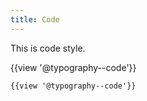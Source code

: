 ```yaml
---
title: Code
---
```

This is code style.

{{view '@typography--code'}}
```
{{view '@typography--code'}}
```

